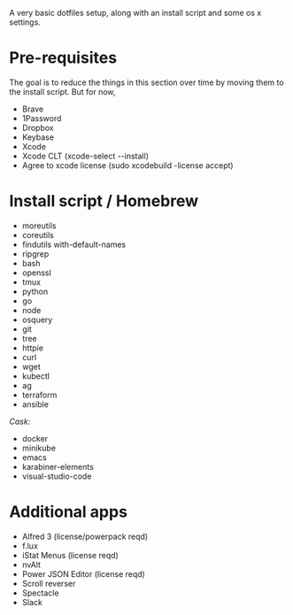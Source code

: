 A very basic dotfiles setup, along with an install script and some os x settings. 

# Pre-requisites

The goal is to reduce the things in this section over time by moving them to the install script. But for now,

* Brave
* 1Password
* Dropbox
* Keybase
* Xcode
* Xcode CLT (xcode-select --install)
* Agree to xcode license (sudo xcodebuild -license accept)

# Install script / Homebrew

* moreutils
* coreutils
* findutils with-default-names
* ripgrep
* bash
* openssl
* tmux
* python
* go
* node
* osquery
* git
* tree
* httpie
* curl
* wget
* kubectl
* ag
* terraform
* ansible

*Cask:*
* docker
* minikube
* emacs
* karabiner-elements
* visual-studio-code



# Additional apps

* Alfred 3 (license/powerpack reqd)
* f.lux
* iStat Menus  (license reqd)
* nvAlt
* Power JSON Editor (license reqd)
* Scroll reverser
* Spectacle
* Slack


